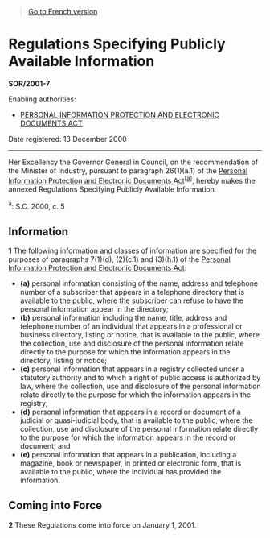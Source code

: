 > [Go to French version](/fr/Règlements/Décrets,%20ordonnances%20et%20règlements%20statutaires/2001/7.md)

# Regulations Specifying Publicly Available Information

**SOR/2001-7**

Enabling authorities: 
- [PERSONAL INFORMATION PROTECTION AND ELECTRONIC DOCUMENTS ACT](/en/Acts/Statutes%20of%20Canada/2000/c.%205.md)

Date registered: 13 December 2000

----------

Her Excellency the Governor General in Council, on the recommendation of the Minister of Industry, pursuant to paragraph 26(1)(a.1) of the [Personal Information Protection and Electronic Documents Act](/en/Acts/Statutes%20of%20Canada/2000/c.%205.md)<sup><a href='#footnotea_e'>[a]</a></sup>, hereby makes the annexed Regulations Specifying Publicly Available Information.

<a name='footnotea_e'><sup>a</sup></a>: S.C. 2000, c. 5<br />




## Information


**1** The following information and classes of information are specified for the purposes of paragraphs 7(1)(d), (2)(c.1) and (3)(h.1) of the [Personal Information Protection and Electronic Documents Act](/en/Acts/Statutes%20of%20Canada/2000/c.%205.md):
- **(a)** personal information consisting of the name, address and telephone number of a subscriber that appears in a telephone directory that is available to the public, where the subscriber can refuse to have the personal information appear in the directory;
- **(b)** personal information including the name, title, address and telephone number of an individual that appears in a professional or business directory, listing or notice, that is available to the public, where the collection, use and disclosure of the personal information relate directly to the purpose for which the information appears in the directory, listing or notice;
- **(c)** personal information that appears in a registry collected under a statutory authority and to which a right of public access is authorized by law, where the collection, use and disclosure of the personal information relate directly to the purpose for which the information appears in the registry;
- **(d)** personal information that appears in a record or document of a judicial or quasi-judicial body, that is available to the public, where the collection, use and disclosure of the personal information relate directly to the purpose for which the information appears in the record or document; and
- **(e)** personal information that appears in a publication, including a magazine, book or newspaper, in printed or electronic form, that is available to the public, where the individual has provided the information.




## Coming into Force


**2** These Regulations come into force on January 1, 2001.


